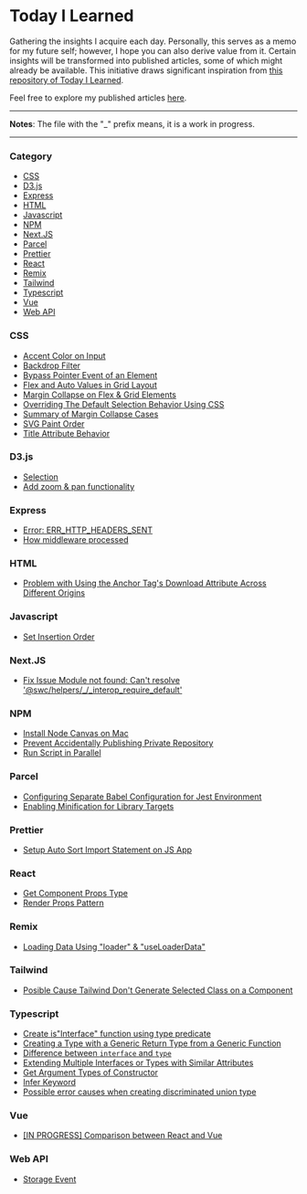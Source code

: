 # Today I Learned

Gathering the insights I acquire each day. Personally, this serves as a memo for my future self; however, I hope you can also derive value from it. Certain insights will be transformed into published articles, some of which might already be available. This initiative draws significant inspiration from [this repository of Today I Learned](https://github.com/jbranchaud/til).

Feel free to explore my published articles [here](https://dev.to/mustafamilyas).

---

**Notes**:
The file with the "\_" prefix means, it is a work in progress.

---

### Category

- [CSS](#css)
- [D3.js](#d3js)
- [Express](#express)
- [HTML](#html)
- [Javascript](#javascript)
- [NPM](#npm)
- [Next.JS](#nextjs)
- [Parcel](#parcel)
- [Prettier](#prettier)
- [React](#react)
- [Remix](#remix)
- [Tailwind](#tailwind)
- [Typescript](#typescript)
- [Vue](#vue)
- [Web API](#web-api)

### CSS

- [Accent Color on Input](/css/accent-color-on-input.md)
- [Backdrop Filter](/css/backdrop-filter.md)
- [Bypass Pointer Event of an Element](/css/bypass-pointer-event.md)
- [Flex and Auto Values in Grid Layout](/css/flex-and-auto-value-on-grid.md)
- [Margin Collapse on Flex & Grid Elements](/css/margin-collapse-flex-grid.md)
- [Overriding The Default Selection Behavior Using CSS](/css/overriding-the-default-selection-behavior-with-css.md)
- [Summary of Margin Collapse Cases](/css/summary-margin-collapse.md)
- [SVG Paint Order](/css/svg-paint-order.md)
- [Title Attribute Behavior](/css/title-attribute.md)

### D3.js

- [Selection](/d3/selection.md)
- [Add zoom & pan functionality](/d3/add-zoom-and-pan.md)

### Express

- [Error: ERR_HTTP_HEADERS_SENT](/express/err-http-headers-sent.md)
- [How middleware processed](/express/middleware-run-sequence.md)

### HTML

- [Problem with Using the Anchor Tag's Download Attribute Across Different Origins](/html/can-t-use-anchor-tag-download-attribute-for-different-origin.md)

### Javascript

- [Set Insertion Order](/javascript/set-insertion-order.md)

### Next.JS

- [Fix Issue Module not found: Can't resolve '@swc/helpers/\_/\_interop_require_default'](/next/swc-helper-module-not-found.md)

### NPM

- [Install Node Canvas on Mac](/npm/install-node-canvas-on-mac.md)
- [Prevent Accidentally Publishing Private Repository](/npm/prevent-npm-to-publish-repository.md)
- [Run Script in Parallel](/npm/run-script-in-parallel.md)

### Parcel

- [Configuring Separate Babel Configuration for Jest Environment](/parcel/setup-separate-babel-config-for-jest.md)
- [Enabling Minification for Library Targets](/parcel/enable-minification-on-library-target.md)

### Prettier

- [Setup Auto Sort Import Statement on JS App](/prettier/auto-sort-import.md)

### React

- [Get Component Props Type](/react/get-component-props-type.md)
- [Render Props Pattern](/react/render-props-pattern.md)

### Remix

- [Loading Data Using "loader" & "useLoaderData"](/remix/loading-data.md)

### Tailwind

- [Posible Cause Tailwind Don't Generate Selected Class on a Component](/tailwind/tailwind-do-not-generate-selected-class-on-a-component.md)

### Typescript

- [Create is"Interface" function using type predicate](/typescript/create-is-interface-function.md)
- [Creating a Type with a Generic Return Type from a Generic Function](/typescript/create-type-generic-return-type.md)
- [Difference between `interface` and `type`](/typescript/difference-of-interface-and-type.md)
- [Extending Multiple Interfaces or Types with Similar Attributes](/typescript/extending-multiple-interface-or-type-with-similar-attribute.md)
- [Get Argument Types of Constructor](/typescript/get-argument-types-of-generic-contructor.md)
- [Infer Keyword](/typescript/infer-keyword.md)
- [Possible error causes when creating discriminated union type](/typescript/discriminated-union-type-error.md)

### Vue

- [[IN PROGRESS] Comparison between React and Vue](/vue/comparison-react-%26-vue.md)

### Web API

- [Storage Event](/web-api/storage-event.md)
